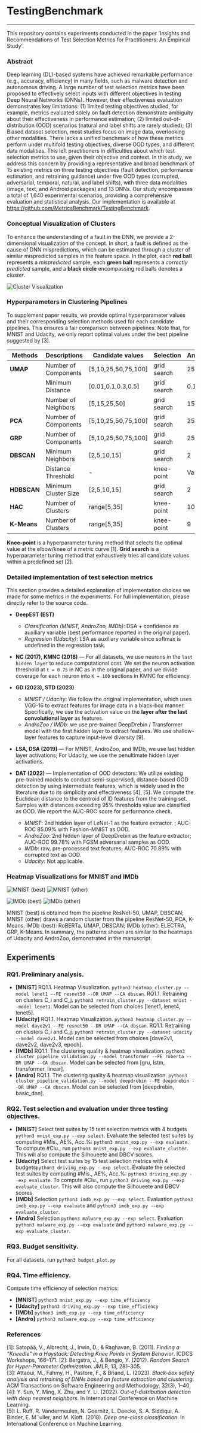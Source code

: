 # TestingBenchmark
***
This repository contains experiments conducted in the paper 'Insights and Recommendations of Test Selection Metrics for Practitioners: An Empirical Study'.

### Abstract

Deep learning (DL)-based systems have achieved remarkable performance (e.g., accuracy, efficiency) in many fields, such as malware detection and autonomous driving. A large number of test selection metrics have been proposed to effectively select inputs with different objectives in testing Deep Neural Networks (DNNs). However, their effectiveness evaluation demonstrates key limitations: (1) limited testing objectives studied, for example, metrics evaluated solely on fault detection demonstrate ambiguity about their effectiveness in performance estimation; (2) limited out-of-distribution (OOD) scenarios (natural and label shifts are rarely studied); (3) Biased dataset selection, most studies focus on image data, overlooking other modalities. There lacks a unified benchmark of how these metrics perform under multifold testing objectives, diverse OOD types, and different data modalities. This left practitioners in difficulties about which test selection metrics to use, given their objective and context. In this study, we address this concern by providing a representative and broad benchmark of 15 existing metrics on three testing objectives (fault detection, performance estimation, and retraining guidance) under five OOD types (corrupted, adversarial, temporal, natural, and label shifts), with three data modalities (image, text, and Android packages) and 13 DNNs. Our study encompasses a total of 1,640 experimental scenarios, providing a comprehensive evaluation and statistical analysis. Our implementation is available at https://github.com/MetricsBenchmark/TestingBenchmark.

### Conceptual Visualization of Clusters
To enhance the understanding of a fault in the DNN, we provide a 2-dimensional visualization of the concept. In short, a fault is defined as the cause of DNN mispredictions, which can be estimated through a cluster of similar mispredicted samples in the feature space. In the plot, each **red ball** represents a *mispredicted* sample, each **green ball** represents a *correctly predicted* sample, and a **black circle** encompassing red balls denotes a *cluster*.

![Cluster Visualization](2D-concept-of-cluster.drawio.png)


### Hyperparameters in Clustering Pipelines
To supplement paper results, we provide optimal hyperparameter values and their corresponding selection methods used for each candidate pipelines. This ensures a fair comparison between pipelines. Note that, for MNIST and Udacity, we only report optimal values under the best pipeline suggested by [3].

| Methods   | Descriptions          | Candidate values    | Selection   | AndroZoo | IMDb | MNIST | Udacity |
|-----------|-----------------------|---------------------|-------------|----------|----------------------|-----------------------|---------------------|
| **UMAP**  | Number of Components  | [5,10,25,50,75,100] | grid search | 25        | 50                   | 25                    | 50                   |
|           | Minimum Distance      | [0.01,0.1,0.3,0.5]  | grid search | 0.1        | 0.1                  | 0.1                   | 0.1                   |
|           | Number of Neighbors   | [5,15,25,50]        | grid search | 15        | 15                   | 15                    | 15                   |
| **PCA**   | Number of Components  | [5,10,25,50,75,100] | grid search | 25        | 50                   | –                     | –                  |
| **GRP**   | Number of Components  | [5,10,25,50,75,100] | grid search | 25        |  50                    | –                     |  –                |
| **DBSCAN**| Minimum Neighbors     | [2,5,10,15]         | grid search | 2        |  2                    | –                     | –                   |
|           | Distance Threshold    | -                   | knee-point  | Varied   | Varied               | Varied                 | Varied              |
| **HDBSCAN**| Minimum Cluster Size  | [2,5,10,15]         | grid search | 2       | 2                    | –                     | –                   |
| **HAC**   | Number of Clusters    | range[5,35]         | knee-point  | 10       |13                   | –                      | –                  |
| **K-Means**| Number of Clusters    | range[5,35]         | knee-point  | 9       | 13                   | –                     | –                  |

**Knee-point** is a hyperparameter tuning method that selects the optimal value at the elbow/knee of a metric curve [1]. **Grid search** is a hyperparameter tuning method that exhaustively tries all candidate values within a predefined set [2].  

### Detailed implementation of test selection metrics
This section provides a detailed explanation of implementation choices we made for some metrics in the experiments. For full implementation, please directly refer to the source code.

- **DeepEST (EST)**  
  - *Classification (MNIST, AndroZoo, IMDb)*: DSA + confidence as auxiliary variable (best performance reported in the original paper).  
  - *Regression (Udacity)*: LSA as auxiliary variable since softmax is undefined in the regression task.

- **NC (2017), KMNC (2018)** — For all datasets, we use neurons in the `last hidden layer` to reduce computational cost. We set the neuron activation threshold at `t = 0.75` in NC as in the original paper, and we divide coverage for each neuron into `K = 100` sections in KMNC for efficiency.
- **GD (2023), STD (2023)**
  - *MNIST / Udacity*: We follow the original implementation, which uses VGG-16 to extract features for image data in a black-box manner. Specifically, we use the activation value on the **layer after the last convolutional layer** as features.  
  - *AndroZoo / IMDb*: we use pre-trained DeepDrebin / Transformer model with the first hidden layer to extract features. We use shallow-layer features to capture input-level diversity [9].

- **LSA, DSA (2019)** — For MNIST, AndroZoo, and IMDb, we use last hidden layer activations; For Udacity, we use the penultimate hidden layer activations.

- **DAT (2022)** — Implementation of OOD detectors:
  We utilize existing pre-trained models to conduct semi-supervised, distance-based OOD detection by using intermediate features, which is widely used in the literature due to its simplicity and effectiveness [4], [5]. We compute the Euclidean distance to the centroid of ID features from the training set. Samples with distances exceeding 95\% thresholds value are classified as OOD. We report the AUC-ROC score for performance check.
  - *MNIST*: 2nd hidden layer of LeNet-1 as the feature extractor. ;  AUC-ROC 85.09% with Fashion-MNIST as OOD.  
  - *AndroZoo*: 2nd hidden layer of DeepDrebin as the feature extractor; AUC-ROC 99.78% with FGSM adversarial samples as OOD.  
  - *IMDb*: raw, pre-processed text features; AUC-ROC 70.89% with corrupted text as OOD.
  - *Udacity*: Not applicable.

### Heatmap Visualizations for MNIST and IMDb
![MNIST (best)](mnist_resnet_umap_dbscan_cluster0.png)
![MNIST (other)](mnist_resnet_pca_kmeans_cluster4.png)

![IMDb (best)](imdb_umap_dbscan_roberta_cluster5.png)
![IMDb (other)](imdb_GRP_Kmeans_electra_cluster1.png)

MNIST (best) is obtained from the pipeline ResNet-50, UMAP, DBSCAN; MNIST (other) draws a random cluster from the pipeline ResNet-50, PCA, K-Means.
IMDb (best): RoBERTa, UMAP, DBSCAN; IMDb (other): ELECTRA, GRP, K-Means. In summary, the patterns shown are similar to the heatmaps of Udacity and AndroZoo, demonstrated in the manuscript.
## Experiments
### RQ1. Preliminary analysis.
- **[MNIST]** RQ1.1. Heatmap Visualization. ```python3 heatmap_cluster.py --model lenet1 --FE resnet50 --DR UMAP --CA dbscan```. RQ1.1. Retraining on clusters C_i and C_j.  ```python3 retrain_cluster.py --dataset mnist --model lenet1```. Model can be selected from choices [lenet1, lenet4, lenet5].
- **[Udacity]** RQ1.1. Heatmap Visualization. ```python3 heatmap_cluster.py --model dave2v1 --FE resnet50 --DR UMAP --CA dbscan```. RQ1.1. Retraining on clusters C_i and C_j.  ```python3 retrain_cluster.py --dataset udacity --model dave2v1```. Model can be selected from choices [dave2v1, dave2v2, dave2v3, epoch].
- **[IMDb]** RQ1.1. The clustering quality & heatmap visualization. ```python3 cluster_pipeline_validation.py --model transformer --FE roberta --DR UMAP --CA dbscan```. Model can be selected from [gru, lstm, transformer, linear].
- **[Andro]** RQ1.1. The clustering quality & heatmap visualization. ```python3 cluster_pipeline_validation.py --model deepdrebin --FE deepdrebin --DR UMAP --CA dbscan```. Model can be selected from [deepdrebin, basic_dnn].
### RQ2. Test selection and evaluation under three testing objectives.
- **[MNIST]** Select test suites by 15 test selection metrics with 4 budgets ```python3 mnist_exp.py --exp select```. Evaluate the selected test suites by computing #Mis., AE%, Acc.%: ```python3 mnist_exp.py --exp evaluate```. To compute #Clu., run ```python3 mnist_exp.py --exp evaluate_cluster```. This will also compute the Silhoueete and DBCV scores.
- **[Udacity]** Select test suites by 15 test selection metrics with 4 budgets```python3 driving_exp.py --exp select```. Evaluate the selected test suites by computing #Mis., AE%, Acc.%: ```python3 driving_exp.py --exp evaluate```. To compute #Clu., run ```python3 driving_exp.py --exp evaluate_cluster```. This will also compute the Silhoueete and DBCV scores.
- **[IMDb]** Selection ```python3 imdb_exp.py --exp select```. Evaluation ```python3 imdb_exp.py --exp evaluate``` and ```python3 imdb_exp.py --exp evaluate_cluster```.
- **[Andro]** Selection ```python3 malware_exp.py --exp select```. Evaluation ```python3 malware_exp.py --exp evaluate``` and ```python3 malware_exp.py --exp evaluate_cluster```.

### RQ3. Budget sensitivity.
For all datasets, run ```python3 budget_plot.py```

### RQ4. Time efficiency.
Compute time efficiency of selection metrics:
- **[MNIST]**  ```python3 mnist_exp.py --exp time_efficiency```
- **[Udacity]** ```python3 driving_exp.py --exp time_efficiency```
- **[IMDb]** ```python3 imdb_exp.py --exp time_efficiency```
- **[Andro]** ```python3 malware_exp.py --exp time_efficiency```

### References
[1]: Satopää, V., Albrecht, J., Irwin, D., & Raghavan, B. (2011). *Finding a “Kneedle” in a Haystack: Detecting Knee Points in System Behavior*. ICDCS Workshops, 166–171.
[2]: Bergstra, J., & Bengio, Y. (2012). *Random Search for Hyper-Parameter Optimization*. JMLR, 13, 281–305.  
[3]: Attaoui, M., Fahmy, H., Pastore, F., & Briand, L. (2023). *Black-box safety analysis and retraining of DNNs based on feature extraction and clustering*. ACM Transactions on Software Engineering and Methodology, 32(3), 1–40.  
[4]: Y. Sun, Y. Ming, X. Zhu, and Y. Li. (2022). *Out-of-distribution detection with deep nearest neighbors*. In International Conference on Machine Learning.     
[5]: L. Ruff, R. Vandermeulen, N. Goernitz, L. Deecke, S. A. Siddiqui, A. Binder, E. M¨uller, and M. Kloft. (2018). *Deep one-class classification*. In International Conference on Machine Learning. 
